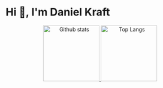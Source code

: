 # Hi 👋, I'm Daniel Kraft

<p align="center">
  <a href="https://github.com/DanielKraft">
    <img src="https://github-readme-stats.vercel.app/api?username=DanielKraft&include_all_commits=true&count_private=true&show_icons=true&line_height=20&title_color=FFFFFF&icon_color=FFFFFF&text_color=FFFFFF&bg_color=0D1117"
         alt="Github stats" height="150">
  </a>
  <a href="https://github.com/DanielKraft?tab=repositories">
    <img src="https://github-readme-stats.vercel.app/api/top-langs/?username=DanielKraft&layout=compact&count_private=true&show_icons=true&line_height=20&title_color=FFFFFF&icon_color=FFFFFF&text_color=FFFFFF&bg_color=0D1117"
         alt="Top Langs" height="150">
  </a>
</p>
